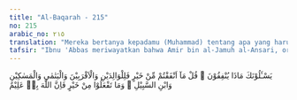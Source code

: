 ```yaml
---
title: "Al-Baqarah - 215"
no: 215
arabic_no: ٢١٥
translation: "Mereka bertanya kepadamu (Muhammad) tentang apa yang harus mereka infakkan. Katakanlah, “Harta apa saja yang kamu infakkan, hendaknya diperuntukkan bagi kedua orang tua, kerabat, anak yatim, orang miskin dan orang yang dalam perjalanan.” Dan kebaikan apa saja yang kamu kerjakan, maka sesungguhnya Allah Maha Mengetahui."
tafsir: "Ibnu 'Abbas meriwayatkan bahwa Amir bin al-Jamuh al-Ansari, orang yang telah lanjut usia dan mempunyai banyak harta, bertanya kepada Rasulullah saw, \"Harta apakah yang sebaiknya saya nafkahkan dan kepada siapa nafkah itu saya berikan?\" Sebagai jawaban, turunlah ayat ini. Nafkah yang dimaksud dalam ayat ini, ialah nafkah sunah, yaitu sedekah, bukan nafkah wajib seperti zakat dan lain-lain.\n\nAyat ini mengajarkan bahwa apa saja yang dinafkahkan, banyak ataupun sedikit pahalanya adalah untuk orang yang menafkahkan itu dan tercatat di sisi Allah swt sebagai amal saleh sebagaimana dijelaskan dalam satu hadis yang berbunyi:\n\n\"Bahwasannya pahala perbuatanmu adalah kepunyaanmu. Akulah yang mencatatnya untukmu.\" (Riwayat Muslim dari Abu dzarr al-Giffari).\n\nSesuatu yang dinafkahkan hendaklah diberikan lebih dahulu kepada orang tua yaitu ibu-bapak, karena keduanya adalah orang yang paling berjasa kepada anaknya. Merekalah yang mendidiknya sejak dalam kandungan, dan pada waktu kecil bersusah payah dalam menjaga pertumbuhannya. Sesudah itu barulah nafkah diberikan kepada kaum kerabat, seperti anak-anak, saudara-saudara yang memerlukan bantuan. Mereka itu adalah orang-orang yang semestinya dibantu, karena kalau dibiarkan saja, akhirnya mereka akan meminta kepada orang lain, akibatnya akan memalukan keluarga, lalu kepada anak-anak yatim yang belum bisa berusaha untuk memenuhi keperluannya. Akhirnya kepada orang-orang miskin dan orang-orang yang sedang dalam perjalanan untuk menutupi keperluannya, meringankan beban karena sekalipun mereka tidak ada hubungan famili, tetapi mereka adalah anggota keluarga besar kaum Muslimin, yang sewajarnya dibantu ketika mereka dalam kesusahan.\n\nApa saja yang dinafkahkan oleh manusia, Allah mengetahuinya. Oleh karena itu, tidak boleh digembar-gemborkan, karena Allah-lah yang akan membalasnya dan memberikan pahala berlipat ganda menurut keikhlasan seseorang."
---
```


يَسْـَٔلُوْنَكَ مَاذَا يُنْفِقُوْنَ ۗ قُلْ مَآ اَنْفَقْتُمْ مِّنْ خَيْرٍ فَلِلْوَالِدَيْنِ وَالْاَقْرَبِيْنَ وَالْيَتٰمٰى وَالْمَسٰكِيْنِ وَابْنِ السَّبِيْلِ ۗ وَمَا تَفْعَلُوْا مِنْ خَيْرٍ فَاِنَّ اللّٰهَ بِهٖ عَلِيْمٌ 
